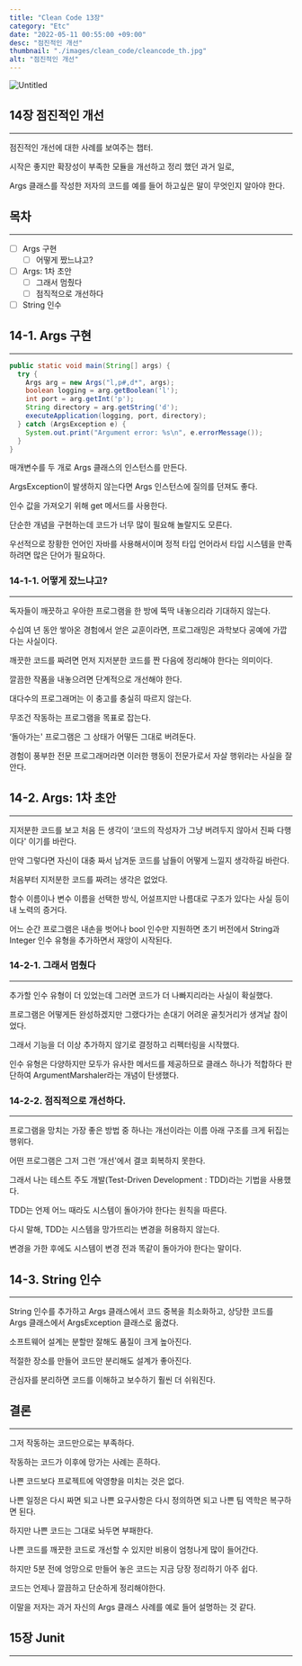 ```yaml
---
title: "Clean Code 13장"
category: "Etc"
date: "2022-05-11 00:55:00 +09:00"
desc: "점진적인 개선"
thumbnail: "./images/clean_code/cleancode_th.jpg"
alt: "점진적인 개선"
---
```


![Untitled](https://user-images.githubusercontent.com/85836879/170295027-fdccf73f-465c-4e3f-bbfa-a600ac89c472.png)

## 14장 점진적인 개선

---

점진적인 개선에 대한 사례를 보여주는 챕터.

시작은 좋지만 확장성이 부족한 모듈을 개선하고 정리 했던 과거 일로,

Args 클래스를 작성한 저자의 코드를 예를 들어 하고싶은 말이 무엇인지 알아야 한다.

## 목차

---

-   [ ]  Args 구현
    -   [ ]  어떻게 짰느냐고?
-   [ ]  Args: 1차 초안
    -   [ ]  그래서 멈췄다
    -   [ ]  점직적으로 개선하다
-   [ ]  String 인수

## 14-1. Args 구현

---

```java
public static void main(String[] args) {
  try {
    Args arg = new Args("l,p#,d*", args);
    boolean logging = arg.getBoolean('l');
    int port = arg.getInt('p');
    String directory = arg.getString('d');
    executeApplication(logging, port, directory);
  } catch (ArgsException e) {
    System.out.print("Argument error: %s\n", e.errorMessage());
  }
}
```

매개변수를 두 개로 Args 클래스의 인스턴스를 만든다.

ArgsException이 발생하지 않는다면 Args 인스턴스에 질의를 던져도 좋다.

인수 값을 가져오기 위해 get 메서드를 사용한다.

단순한 개념을 구현하는데 코드가 너무 많이 필요해 놀랄지도 모른다.

우선적으로 장황한 언어인 자바를 사용해서이며 정적 타입 언어라서 타입 시스템을 만족하려면 많은 단어가 필요하다.

### 14-1-1. 어떻게 잤느냐고?

---

독자들이 깨끗하고 우아한 프로그램을 한 방에 뚝딱 내놓으리라 기대하지 않는다.

수십여 년 동안 쌓아온 경험에서 얻은 교훈이라면, 프로그래밍은 과학보다 공예에 가깝다는 사실이다.

깨끗한 코드를 짜려면 먼저 지저분한 코드를 짠 다음에 정리해야 한다는 의미이다.

깔끔한 작품을 내놓으려면 단계적으로 개선해야 한다.

대다수의 프로그래머는 이 충고를 충실히 따르지 않는다.

무조건 작동하는 프로그램을 목표로 잡는다.

‘돌아가는' 프로그램은 그 상태가 어떻든 그대로 버려둔다.

경험이 풍부한 전문 프로그래머라면 이러한 행동이 전문가로서 자살 행위라는 사실을 잘 안다.

## 14-2. Args: 1차 초안

---

지저분한 코드를 보고 처음 든 생각이 ‘코드의 작성자가 그냥 버려두지 않아서 진짜 다행이다' 이기를 바란다.

만약 그렇다면 자신이 대충 짜서 남겨둔 코드를 남들이 어떻게 느낄지 생각하길 바란다.

처음부터 지저분한 코드를 짜려는 생각은 없었다.

함수 이름이나 변수 이름을 선택한 방식, 어설프지만 나름대로 구조가 있다는 사실 등이 내 노력의 증거다.

어느 순간 프로그램은 내손을 벗어나 bool 인수만 지원하면 초기 버전에서 String과 Integer 인수 유형을 추가하면서 재앙이 시작된다.

### 14-2-1. 그래서 멈췄다

---

추가할 인수 유형이 더 있었는데 그러면 코드가 더 나빠지리라는 사실이 확실했다.

프로그램은 어떻게든 완성하겠지만 그랬다가는 손대기 어려운 골칫거리가 생겨날 참이었다.

그래서 기능을 더 이상 추가하지 않기로 결정하고 리펙터링을 시작했다.

인수 유형은 다양하지만 모두가 유사한 메서드를 제공하므로 클래스 하나가 적합하다 판단하여 ArgumentMarshaler라는 개념이 탄생했다.

### 14-2-2. 점직적으로 개선하다.

---

프로그램을 망치는 가장 좋은 방법 중 하나는 개선이라는 이름 아래 구조를 크게 뒤집는 행위다.

어떤 프로그램은 그저 그런 ‘개선'에서 결코 회복하지 못한다.

그래서 나는 테스트 주도 개발(Test-Driven Development : TDD)라는 기법을 사용했다.

TDD는 언제 어느 때라도 시스템이 돌아가야 한다는 원칙을 따른다.

다시 말해, TDD는 시스템을 망가뜨리는 변경을 허용하지 않는다.

변경을 가한 후에도 시스템이 변경 전과 똑같이 돌아가야 한다는 말이다.

## 14-3. String 인수

---

String 인수를 추가하고 Args 클래스에서 코드 중복을 최소화하고, 상당한 코드를 Args 클래스에서 ArgsException 클래스로 옮겼다.

소프트웨어 설계는 분할만 잘해도 품질이 크게 높아진다.

적절한 장소를 만들어 코드만 분리해도 설계가 좋아진다.

관심자를 분리하면 코드를 이해하고 보수하기 훨씬 더 쉬워진다.

## 결론

---

그저 작동하는 코드만으로는 부족하다.

작동하는 코드가 이후에 망가는 사례는 흔하다.

나쁜 코드보다 프로젝트에 악영향을 미치는 것은 없다.

나쁜 일정은 다시 짜면 되고 나쁜 요구사항은 다시 정의하면 되고 나쁜 팀 역학은 복구하면 된다.

하지만 나쁜 코드는 그대로 놔두면 부패한다.

나쁜 코드를 깨끗한 코드로 개선할 수 있지만 비용이 엄청나게 많이 들어간다.

하지만 5분 전에 엉망으로 만들어 놓은 코드는 지금 당장 정리하기 아주 쉽다.

코드는 언제나 깔끔하고 단순하게 정리해야한다.

이말을 저자는 과거 자신의 Args 클래스 사례를 예로 들어 설명하는 것 같다.

## 15장 Junit

---